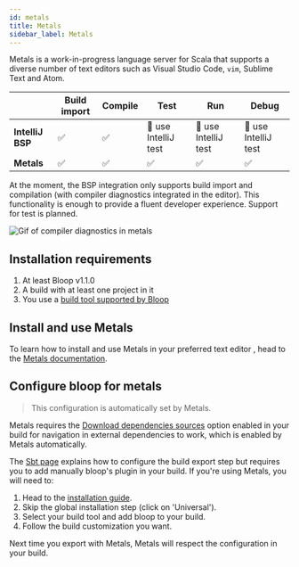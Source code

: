```yaml
---
id: metals
title: Metals
sidebar_label: Metals
---
```


Metals is a work-in-progress language server for Scala that supports a diverse number of text
editors such as Visual Studio Code, `vim`, Sublime Text and Atom.

|                              | Build import | Compile        | Test                  | Run                  | Debug                 |
| ---------------------------- | ------------ | -------------- | --------------------- | -------------------- | --------------------- |
| **IntelliJ BSP**             | ✅           | ✅             | 🚧 use IntelliJ test | 🚧 use IntelliJ test | 🚧 use IntelliJ test |
| **Metals**                   | ✅           | ✅             | ✅                   | ✅                   | ✅                   |

At the moment, the BSP integration only supports build import and compilation (with compiler
diagnostics integrated in the editor). This functionality is enough to provide a fluent developer
experience. Support for test is planned.

![Gif of compiler diagnostics in metals](assets/metals-compiler-diagnostics.gif)

## Installation requirements

1. At least Bloop v1.1.0
1. A build with at least one project in it
1. You use a [build tool supported by Bloop](build-tools/overview.md)

## Install and use Metals

To learn how to install and use Metals in your preferred text editor , head to the [Metals
documentation](https://scalameta.org/metals/docs/editors/overview.html).

## Configure bloop for metals

> This configuration is automatically set by Metals.

Metals requires the [Download dependencies
sources](build-tools/sbt.md#download-dependencies-sources) option enabled in your build for
navigation in external dependencies to work, which is enabled by Metals automatically.

The [Sbt page](build-tools/sbt.md) explains how to configure the build export step but requires you
to add manually bloop's plugin in your build. If you're using Metals, you will need to:

1. Head to the [installation guide](/bloop/setup).
1. Skip the global installation step (click on 'Universal').
1. Select your build tool and add bloop to your build.
1. Follow the build customization you want.

Next time you export with Metals, Metals will respect the configuration in your build.
